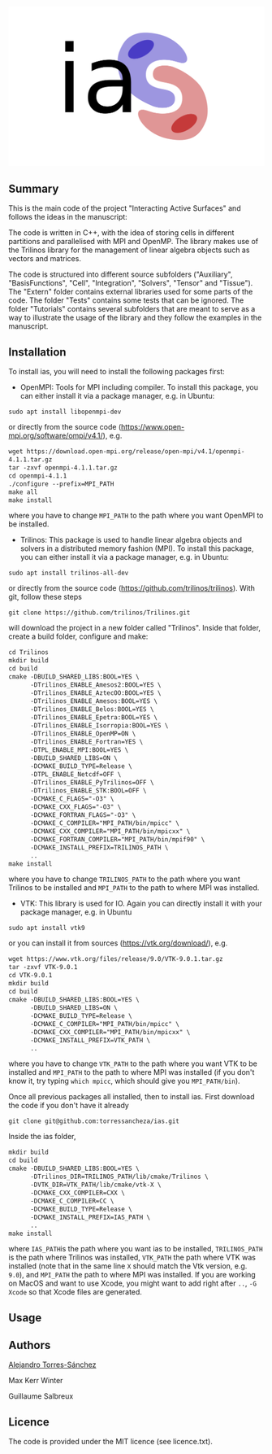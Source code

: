 ![](https://github.com/torressancheza/ias/blob/8f70080ec147af4698d7e8fa1d83c646e12b76ab/Other/Images/ias.png)

## Summary

This is the main code of the project "Interacting Active Surfaces" and follows the ideas in the manuscript:

The code is written in C++, with the idea of storing cells in different partitions and parallelised with MPI and OpenMP. The library makes use of the Trilinos library for the management of linear algebra objects such as vectors and matrices.

The code is structured into different source subfolders ("Auxiliary", "BasisFunctions", "Cell", "Integration", "Solvers", "Tensor" and "Tissue"). The "Extern" folder contains external libraries used for some parts of the code. The folder "Tests" contains some tests that can be ignored. The folder "Tutorials" contains several subfolders that are meant to serve as a way to illustrate the usage of the library and they follow the examples in the manuscript. 

## Installation

To install ias, you will need to install the following packages first:  
* OpenMPI: Tools for MPI including compiler. To install this package, you can either install it via a package manager, e.g. in Ubuntu:
```
sudo apt install libopenmpi-dev
```
or directly from the source code (https://www.open-mpi.org/software/ompi/v4.1/), e.g.
```
wget https://download.open-mpi.org/release/open-mpi/v4.1/openmpi-4.1.1.tar.gz
tar -zxvf openmpi-4.1.1.tar.gz
cd openmpi-4.1.1
./configure --prefix=MPI_PATH
make all
make install
```
where you have to change ```MPI_PATH``` to the path where you want OpenMPI to be installed.
* Trilinos: This package is used to handle linear algebra objects and solvers in a distributed memory fashion (MPI). To install this package, you can either install it via a package manager, e.g. in Ubuntu:
```
sudo apt install trilinos-all-dev
```
or directly from the source code (https://github.com/trilinos/trilinos). With git, follow these steps
```
git clone https://github.com/trilinos/Trilinos.git
```
will download the project in a new folder called "Trilinos". Inside that folder, create a build folder, configure and make:
```
cd Trilinos
mkdir build
cd build
cmake -DBUILD_SHARED_LIBS:BOOL=YES \
      -DTrilinos_ENABLE_Amesos2:BOOL=YES \
      -DTrilinos_ENABLE_AztecOO:BOOL=YES \
      -DTrilinos_ENABLE_Amesos:BOOL=YES \
      -DTrilinos_ENABLE_Belos:BOOL=YES \
      -DTrilinos_ENABLE_Epetra:BOOL=YES \
      -DTrilinos_ENABLE_Isorropia:BOOL=YES \
      -DTrilinos_ENABLE_OpenMP=ON \
      -DTrilinos_ENABLE_Fortran=YES \
      -DTPL_ENABLE_MPI:BOOL=YES \
      -DBUILD_SHARED_LIBS=ON \
      -DCMAKE_BUILD_TYPE=Release \
      -DTPL_ENABLE_Netcdf=OFF \
      -DTrilinos_ENABLE_PyTrilinos=OFF \
      -DTrilinos_ENABLE_STK:BOOL=OFF \
      -DCMAKE_C_FLAGS="-O3" \
      -DCMAKE_CXX_FLAGS="-O3" \
      -DCMAKE_FORTRAN_FLAGS="-O3" \
      -DCMAKE_C_COMPILER="MPI_PATH/bin/mpicc" \
      -DCMAKE_CXX_COMPILER="MPI_PATH/bin/mpicxx" \
      -DCMAKE_FORTRAN_COMPILER="MPI_PATH/bin/mpif90" \
      -DCMAKE_INSTALL_PREFIX=TRILINOS_PATH \
      ..
make install
```
where you have to change ```TRILINOS_PATH``` to the path where you want Trilinos to be installed and ```MPI_PATH``` to the path to where MPI was installed.
* VTK: This library is used for IO. Again you can directly install it with your package manager, e.g. in Ubuntu
```
sudo apt install vtk9
```
or you can install it from sources  (https://vtk.org/download/), e.g.
```
wget https://www.vtk.org/files/release/9.0/VTK-9.0.1.tar.gz
tar -zxvf VTK-9.0.1
cd VTK-9.0.1
mkdir build
cd build
cmake -DBUILD_SHARED_LIBS:BOOL=YES \
      -DBUILD_SHARED_LIBS=ON \
      -DCMAKE_BUILD_TYPE=Release \
      -DCMAKE_C_COMPILER="MPI_PATH/bin/mpicc" \
      -DCMAKE_CXX_COMPILER="MPI_PATH/bin/mpicxx" \
      -DCMAKE_INSTALL_PREFIX=VTK_PATH \
      ..
```
where you have to change ```VTK_PATH``` to the path where you want VTK to be installed and ```MPI_PATH``` to the path to where MPI was installed (if you don't know it, try typing ```which mpicc```, which should give you ```MPI_PATH/bin```). 

Once all previous packages all installed, then to install ias. First download the code if you don't have it already
```
git clone git@github.com:torressancheza/ias.git
```
Inside the ias folder,
```
mkdir build
cd build
cmake -DBUILD_SHARED_LIBS:BOOL=YES \
      -DTrilinos_DIR=TRILINOS_PATH/lib/cmake/Trilinos \
      -DVTK_DIR=VTK_PATH/lib/cmake/vtk-X \
      -DCMAKE_CXX_COMPILER=CXX \
      -DCMAKE_C_COMPILER=CC \
      -DCMAKE_BUILD_TYPE=Release \
      -DCMAKE_INSTALL_PREFIX=IAS_PATH \
      ..
make install
```
where ```IAS_PATH```is the path where you want ias to be installed, ```TRILINOS_PATH``` is the path where Trilinos was installed, ```VTK_PATH``` the path where VTK was installed (note that in the same line ```X``` should match the Vtk version, e.g. ```9.0```), and ```MPI_PATH``` the path to where MPI was installed. If you are working on MacOS and want to use Xcode, you might want to add right after ```..```, ```-G Xcode``` so that Xcode files are generated.
## Usage

## Authors
[Alejandro Torres-Sánchez](https://torres-sanchez.xyz/)

Max Kerr Winter

Guillaume Salbreux

## Licence
The code is provided under the MIT licence (see licence.txt).
